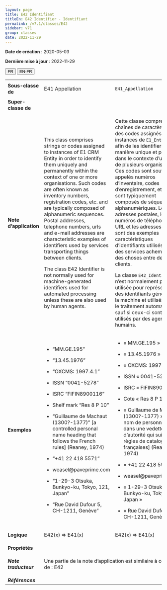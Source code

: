 ```yaml
---
layout: page
title: E42 Identifiant
titleEn: E42 Identifier - Identifiant
permalink: /v7.1/classes/E42
sidebar: v71
group: classes
date: 2022-11-29
---
```


**Date de création** : 2020-05-03

**Dernière mise à jour** : 2022-11-29

<div class="lang-buttons">
  <button id="fr" class="activate">FR</button>
  <button id="en-fr">EN-FR</button>
</div>

<table>
				<tbody>
				<tr>
					<td><strong>Sous-classe de</strong></td>
					<td class="en"><p>E41 Appellation</p>
							</td>
						<td><p><code class="language-plaintext highlighter-rouge">E41_Appellation</code></p>
							</td>
						</tr>
					<tr>
					<td><strong>Super-classe de</strong></td>
					<td class="en"><p></p>
							</td>
						<td><p></p>
							</td>
						</tr>
					<tr>
					<td><strong>Note d’application</strong></td>
					<td class="en"><p>This class comprises strings or codes assigned to instances of E1 CRM Entity in order to identify them uniquely and permanently within the context of one or more organisations. Such codes are often known as inventory numbers, registration codes, etc. and are typically composed of alphanumeric sequences. Postal addresses, telephone numbers, urls and e-mail addresses are characteristic examples of identifiers used by services transporting things between clients.</p>
							<p>The class E42 Identifier is not normally used for machine-generated identifiers used for automated processing unless these are also used by human agents.</p>
							</td>
						<td><p>Cette classe comprend des chaînes de caractères ou des codes assignés à des instances de <code class="language-plaintext highlighter-rouge">E1_Entité_CRM</code> afin de les identifier de manière unique et pérenne dans le contexte d’une ou de plusieurs organisations. Ces codes sont souvent appelés numéros d’inventaire, codes d’enregistrement, etc. et sont typiquement composés de séquences alphanumériques. Les adresses postales, les numéros de téléphone, les URL et les adresses courriel sont des exemples caractéristiques d’identifiants utilisés par des services acheminant des choses entre des clients. </p>
							<p></p>
							<p>La classe <code class="language-plaintext highlighter-rouge">E42_Identifiant</code> n’est normalement pas utilisée pour représenter des identifiants générés par la machine et utilisés pour le traitement automatisé, sauf si ceux-ci sont aussi utilisés par des agents humains. </p>
							</td>
						</tr>
					<tr>
					<td><strong>Exemples</strong></td>
					<td class="en"><ul><li><p>“MM.GE.195”</p>
							</li>
									<li><p>“13.45.1976”</p>
							</li>
										<li><p>“OXCMS: 1997.4.1”</p>
							</li>
										<li><p>ISSN “0041-5278”</p>
							</li>
										<li><p>ISRC “FIFIN8900116”</p>
							</li>
										<li><p>Shelf mark “Res 8 P 10”</p>
							</li>
										<li><p>“Guillaume de Machaut (1300?-1377)” [a controlled personal name heading that follows the French rules] (Reaney, 1974)</p>
							</li>
										<li><p>“+41 22 418 5571”</p>
							</li>
										<li><p>weasel@paveprime.com</p>
							</li>
										<li><p>“1-29-3 Otsuka, Bunkyo-ku, Tokyo, 121, Japan”</p>
							</li>
										<li><p>“Rue David Dufour 5, CH-1211, Genève”</p>
							</li></ul>
										</td>
						<td><ul><li><p>« MM.GE.195 »</p>
							</li>
									<li><p>« 13.45.1976 »</p>
							</li>
										<li><p>« OXCMS: 1997.4.1 »</p>
							</li>
										<li><p>ISSN « 0041-5278 »</p>
							</li>
										<li><p>ISRC « FIFIN8900116 »</p>
							</li>
										<li><p>Cote « Res 8 P 10 »</p>
							</li>
										<li><p>« Guillaume de Machaut (1300?-1377) » [un nom de personne utilisé dans une vedette d’autorité qui suit les règles de catalogage françaises] (Reaney, 1974)</p>
							</li>
										<li><p>« +41 22 418 5571 »</p>
							</li>
										<li><p>weasel@paveprime.com</p>
							</li>
										<li><p>« 1-29-3 Otsuka, Bunkyo-ku, Tokyo, 121, Japan »</p>
							</li>
										<li><p>« Rue David Dufour 5, CH-1211, Genève »</p>
							</li></ul>
										</td>
						</tr>
					<tr>
					<td><strong>Logique</strong></td>
					<td class="en"><p>E42(x) ⇒ E41(x)</p>
							</td>
						<td><p>E42(x) ⇒ E41(x)</p>
							</td>
						</tr>
					<tr>
					<td><strong>Propriétés</strong></td>
					<td class="en"><p></p>
							</td>
						<td><p></p>
							</td>
						</tr>
					<tr>
					<td><strong><em>Note traducteur</em></strong></td>
					<td colspan="2"><p>Une partie de la note d’application est similaire à celle(s) de : E42</p>
							</td>
						</tr>
					<tr>
					<td><strong><em>Références</em></strong></td>
					<td colspan="2"><p><em></em></p>
							</td>
						</tr>
					</tbody>
				</table>
				